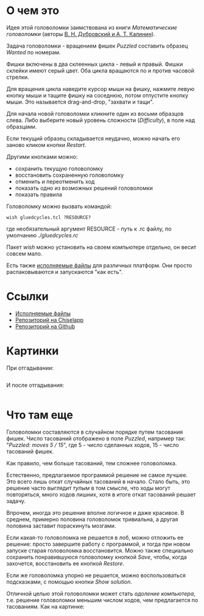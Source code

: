 # О чем это

Идея этой головоломки заимствована из книги *Математические головоломки* (авторы [В. Н. Дубровский и A. T. Калинин](https://www.ejmste.com/article/puzzles-as-a-didactic-tool-for-development-of-mathematical-abilities-of-junior-schoolchildren-in-5558)).

Задача головоломки - вращением фишек *Puzzled* составить образец *Wanted* по номерам.

Фишки включены в два склеенных цикла - левый и правый. Фишки склейки имеют серый цвет. Оба цикла вращаются по и против часовой стрелки.

Для вращения цикла наведите курсор мыши на фишку, нажмите левую кнопку мыши и тащите фишку на соседнюю, потом отпустите кнопку мыши. Это называется drag-and-drop, "захвати и тащи".

Для начала новой головоломки кликните один из восьми образцов слева. Либо выберите новый уровень сложности (*Difficulty*), в поле над образцами.

Если текущий образец складывается неудачно, можно начать его заново кликом кнопки  *Restart*.

Другими кнопками можно:

   * сохранить текущую головоломку
   * восстановить сохраненную головоломку
   * отменить и переотменить ход
   * показать одно из возможных решений головоломки
   * показать правила

Головоломку можно вызвать командой:

    wish gluedcycles.tcl ?RESOURCE?

где необязательный аргумент RESOURCE - путь к .rc файлу, по умолчанию *./gluedcycles.rc*

Пакет *wish* можно установить на своем компьютере отдельно, он весит совсем мало.

Есть также [исполняемые файлы](https://github.com/aplsimple/SamLoyd/releases/tag/executables-v1.0) для различных платформ. Они просто распаковываются и запускаются "как есть".

# Ссылки

   * [Исполняемые файлы](https://github.com/aplsimple/SamLoyd/releases/tag/executables-v1.0)
   * [Репозиторий на Chiselapp](http://chiselapp.com/user/aplsimple/repository/SamLoyd/index)
   * [Репозиторий на Github](https://github.com/aplsimple/SamLoyd)


# Картинки

При отгадывании:

<img src="https://github.com/aplsimple/SamLoyd/releases/download/SamLoyd-0.0.1/gluedcycles1.png" class="media" alt="">

И после отгадывания:

<img src="https://github.com/aplsimple/SamLoyd/releases/download/SamLoyd-0.0.1/gluedcycles2.png" class="media" alt="">


# Что там еще

Головоломки составляются в случайном порядке путем тасования фишек. Число тасований отображено в поле *Puzzled*, например так: "*Puzzled: moves 5 / 15*", где 5 - число сделанных ходов, 15 - число тасований фишек.

Как правило, чем больше тасований, тем сложнее головоломка.

Естественно, предлагаемое программой решение не самое лучшее. Это всего лишь откат случайных тасований в начало. Стало быть, это решение часто выглядит *тупым* в том смысле, что ходы могут повторяться, много ходов лишних, хотя в итоге откат тасований решает задачу.

Впрочем, иногда это решение вполне логичное и даже красивое. В среднем, примерно половина головоломок тривиальна, а другая половина заставит пораскинуть мозгами.

Если какая-то головоломка не решается в лоб, можно отложить ее решение: просто завершите работу с программой, и тогда при новом запуске старая головоломка восстановится. Можно также специально сохранить понравившуюся головоломку кнопкой *Save*, чтобы, когда захочется, восстановить ее кнопкой *Restore*.

Если же головоломка упорно не решается, можно воспользоваться подсказками, с помощью кнопки *Show solution*.

Отличной целью этой головоломки может стать *одоление компьютера*, т.е. решение головоломки меньшим числом ходов, чем предлагается по тасованиям. Как на картинке:

<img src="https://github.com/aplsimple/SamLoyd/releases/download/SamLoyd-0.0.1/gluedcycles2.png" class="media" alt="">
